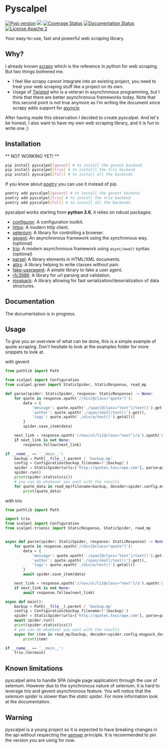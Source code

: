 # Pyscalpel

[![Pypi version](https://img.shields.io/pypi/v/pyscalpel.svg)](https://pypi.org/project/pyscalpel/)
![](https://github.com/lewoudar/actions-tutorial/workflows/CI/badge.svg)
[![Coverage Status](https://codecov.io/gh/lewoudar/scalpel/branch/master/graphs/badge.svg?branch=master)](https://codecov.io/gh/lewoudar/scalpel)
[![Documentation Status](https://readthedocs.org/projects/scalpel/badge/?version=latest)](https://scalpel.readthedocs.io/en/latest/?badge=latest)
[![License Apache 2](https://img.shields.io/hexpm/l/plug.svg)](http://www.apache.org/licenses/LICENSE-2.0)

Your easy-to-use, fast and powerful web scraping library.

## Why?

I already known [scrapy](https://docs.scrapy.org/en/latest/) which is the reference in python for web scraping. But
two things bothered me.
- I feel like scrapy cannot integrate into an existing project, you need to treat your web scraping stuff like a project
on its own.
- Usage of [Twisted](https://twistedmatrix.com/trac/) who is a veteran in asynchronous programming, but I think
 that there are better asynchronous frameworks today. Note that this second point is not true anymore as I'm writing
 the document since scrapy adds support for [asyncio](https://docs.scrapy.org/en/latest/topics/asyncio.html)
 
 After having made this observation I decided to create pyscalpel. And let's be honest, I also want to have my own web
 scraping library, and it is fun to write one ;)
 

## Installation
 
** NOT WORKING YET! **
 
```bash
pip install pyscalpel[gevent] # to install the gevent backend
pip install pyscalpel[trio] # to installl the trio backend
pip install pyscalpel[full] # to install all the backends
```

If you know about [poetry](https://python-poetry.org/) you can use it instead of pip.

```bash
poetry add pyscalpel[gevent] # to install the gevent backend
poetry add pyscalpel[trio] # to install the trio backend
poetry add pyscalpel[full] # to install all the backends
```

pyscalpel works starting from **python 3.6**, it relies on robust packages:
- [configuror](https://configuror.readthedocs.io/en/latest/): A configuration toolkit. 
- [httpx](https://www.python-httpx.org/): A modern http client.
- [selenium](https://pypi.org/project/selenium/): A library for controlling a browser.
- [gevent](http://www.gevent.org/): An asynchronous framework using the synchronous way. (optional)
- [trio](https://trio.readthedocs.io/en/stable/): A modern asynchronous framework using `async/await` syntax. (optional)
- [parsel](https://parsel.readthedocs.io/): A library elements in HTML/XML documents.
- [attrs](https://www.attrs.org/en/stable/): A library helping to write classes without pain.
- [fake-useragent](https://pypi.org/project/fake-useragent/): A simple library to fake a user agent.
- [rfc3986](https://rfc3986.readthedocs.io/en/latest/): A library for url parsing and validation.
- [msgpack](https://pypi.org/project/msgpack/): A library allowing for fast serialization/deserialization of data
structures.

## Documentation

The documentation is in progress.


## Usage

To give you an overview of what can be done, this is a simple example of quote scraping. Don't hesitate to look at the
examples folder for more snippets to look at.

with gevent

```python
from pathlib import Path

from scalpel import Configuration
from scalpel.green import StaticSpider, StaticResponse, read_mp

def parse(spider: StaticSpider, response: StaticResponse) -> None:
    for quote in response.xpath('//div[@class="quote"]'):
        data = {
            'message': quote.xpath('./span[@class="text"]/text()').get(),
            'author': quote.xpath('./span/small/text()').get(),
            'tags': quote.xpath('./div/a/text()').getall()
        }
        spider.save_item(data)

    next_link = response.xpath('//nav/ul/li[@class="next"]/a').xpath('@href').get()
    if next_link is not None:
        response.follow(next_link)

if __name__ == '__main__':
    backup = Path(__file__).parent / 'backup.mp'
    config = Configuration(backup_filename=f'{backup}')
    spider = StaticSpider(urls=['http://quotes.toscrape.com'], parse=parse, config=config)
    spider.run()
    print(spider.statistics())
    # you can do whatever you want with the results
    for quote_data in read_mp(filename=backup, decoder=spider.config.msgpack_decoder):
        print(quote_data)
```

with trio

```python
from pathlib import Path

import trio
from scalpel import Configuration
from scalpel.trionic import StaticResponse, StaticSpider, read_mp


async def parse(spider: StaticSpider, response: StaticResponse) -> None:
    for quote in response.xpath('//div[@class="quote"]'):
        data = {
            'message': quote.xpath('./span[@class="text"]/text()').get(),
            'author': quote.xpath('./span/small/text()').get(),
            'tags': quote.xpath('./div/a/text()').getall()
        }
        await spider.save_item(data)

    next_link = response.xpath('//nav/ul/li[@class="next"]/a').xpath('@href').get()
    if next_link is not None:
        await response.follow(next_link)

async def main():
    backup = Path(__file__).parent / 'backup.mp'
    config = Configuration(backup_filename=f'{backup}')
    spider = StaticSpider(urls=['http://quotes.toscrape.com'], parse=parse, config=config)
    await spider.run()
    print(spider.statistics())
    # you can do whatever you want with the results
    async for item in read_mp(backup, decoder=spider.config.msgpack_decoder):
        print(item)

if __name__ == '__main__':
    trio.run(main)
```

## Known limitations

pyscalpel aims to handle SPA (single page application) through the use of selenium. However due to the synchronous nature
of selenium, it is hard to leverage trio and gevent asynchronous feature. You will notice that the *selenium spider* is
slower than the *static spider*. For more information look at the documentation.

## Warning

pyscalpel is a young project so it is expected to have breaking changes in the api without respecting the 
[semver](https://semver.org/) principle. It is recommended to pin the version you are using for now.